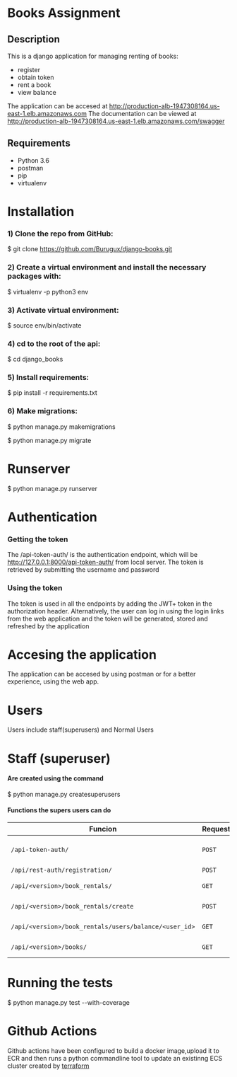 # Books Assignment

## Description

This is a django application for managing renting of books:
* register
* obtain token
* rent a book
* view balance

The application can be accesed at http://production-alb-1947308164.us-east-1.elb.amazonaws.com
The documentation can be viewed at http://production-alb-1947308164.us-east-1.elb.amazonaws.com/swagger

## Requirements
* Python 3.6
* postman
* pip
* virtualenv

# Installation
### 1) Clone the repo from GitHub:
$ git clone https://github.com/Burugux/django-books.git

### 2) Create a virtual environment and install the necessary packages with:
$ virtualenv -p python3 env

### 3) Activate virtual environment:
$ source env/bin/activate

### 4) cd to the root of the api:
$ cd django_books

### 5) Install requirements:
$ pip install -r requirements.txt

### 6) Make migrations:
$ python manage.py makemigrations

$ python manage.py migrate

# Runserver
$ python manage.py runserver

# Authentication
### Getting the token
The /api-token-auth/ is the authentication endpoint, which will be http://127.0.0.1:8000/api-token-auth/ from local server. The token is retrieved by submitting the username and password

### Using the token
The token is used in all the endpoints by adding the JWT+ token in the authorization header. Alternatively, the user can log in using the login links from the web application and the token will be generated, stored and refreshed by the application

# Accesing the application
The application can be accesed by using postman or for a better experience, using the web app.

# Users
Users include staff(superusers) and Normal Users
# Staff (superuser)
#### Are created using the command
$ python manage.py createsuperusers
#### Functions the supers users can do
| Funcion                                    | Request| command                 |
| ------------------------------------------ | -------| ------------------------|
| `/api-token-auth/`                         |`POST`  | Login and retrieve token|
| `/api/rest-auth/registration/`             |`POST`  | Registration            |
| `/api/<version>/book_rentals/`             |`GET`   | GET ALL RENTALS         |
| `/api/<version>/book_rentals/create`       |`POST`  | Create Book Rental      |
| `/api/<version>/book_rentals/users/balance/<user_id>`|`GET`   | GET balance   |
| `/api/<version>/books/`                    |`GET`   | GET All Books           |

# Running the tests
 $ python manage.py test --with-coverage

# Github Actions
Github actions have been configured to build a docker image,upload it to ECR and then runs a python commandline tool to update an existinng ECS cluster created by [terraform](https://github.com/Burugux/books-terraform)